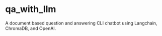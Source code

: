 # qa_with_llm
A document based question and answering CLI chatbot using Langchain, ChromaDB, and OpenAI.
